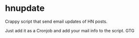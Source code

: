 hnupdate
========

Crappy script that send email updates of HN posts. 

Just add it as a Cronjob and add your mail info to the script. GTG
